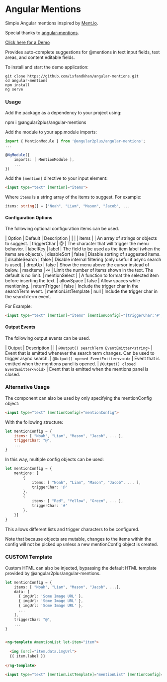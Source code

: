 # Angular Mentions

Simple Angular mentions inspired by [Ment.io](https://github.com/jeff-collins/ment.io).

Special thanks to [angular-mentions](https://github.com/dmacfarlane/angular-mentions).

[Click here for a Demo](http://isfandkhan.github.io/angular-mentions/)

Provides auto-complete suggestions for @mentions in text input fields, text areas,
and content editable fields.

To install and start the demo application:

    git clone https://github.com/isfandkhan/angular-mentions.git
    cd angular-mentions
    npm install
    ng serve

### Usage

Add the package as a dependency to your project using:

npm i @angular2plus/angular-mentions

Add the module to your app.module imports:

```typescript
import { MentionModule } from '@angular2plus/angular-mentions';
...

@NgModule({
    imports: [ MentionModule ],
    ...
})
```

Add the `[mention]` directive to your input element:

```html
<input type="text" [mention]="items">
```

Where `items` is a string array of the items to suggest. For example:

```typescript
items: string[] = ["Noah", "Liam", "Mason", "Jacob", ...
```

#### Configuration Options

The following optional configuration items can be used.

| Option              | Default  | Description
|                     |          |
| items               |          | An array of strings or objects to suggest.
| triggerChar         | @        | The character that will trigger the menu behavior.
| labelKey            | label    | The field to be used as the item label (when the items are objects).
| disableSort         | false    | Disable sorting of suggested items.
| disableSearch       | false    | Disable internal filtering (only useful if async search is used).
| dropUp              | false    | Show the menu above the cursor instead of below.
| maxItems            | ∞        | Limit the number of items shown in the text. The default is no limit.
| mentionSelect       |          | A function to format the selected item before inserting the text.
| allowSpace          | false    | Allow spaces while mentioning.
| returnTrigger       | false    | Include the trigger char in the searchTerm event.
| mentionListTemplate | null     | Include the trigger char in the searchTerm event.

For Example: 

```html
<input type="text" [mention]="items" [mentionConfig]="{triggerChar:'#',maxItems:10,labelKey:'name'}">
```

#### Output Events

The following output events can be used.

| Output                                      | Description
|                                             |
| `@Output() searchTerm EventEmitter<string>` | Event that is emitted whenever the search term changes. Can be used to trigger async search.
| `@Output() opened EventEmitter<void>`       | Event that is emitted when the mentions panel is opened.
| `@Output() closed EventEmitter<void>`       | Event that is emitted when the mentions panel is closed.

### Alternative Usage

The component can also be used by only specifying the mentionConfig object:

```html
<input type="text" [mentionConfig]="mentionConfig">
```

With the following structure:

```javascript
let mentionConfig = {
    items: [ "Noah", "Liam", "Mason", "Jacob", ... ],
    triggerChar: "@",
    ...
}
```

In this way, multiple config objects can be used:

```typescript
let mentionConfig = {
    mentions: [
        {
            items: [ "Noah", "Liam", "Mason", "Jacob", ... ],
            triggerChar: '@'
        },
        {
            items: [ "Red", "Yellow", "Green", ... ],
            triggerChar: '#'
        },
    }]
}
```
This allows different lists and trigger characters to be configured.

Note that because objects are mutable, changes to the items within the config will not be picked up unless a new mentionConfig object is created.

### CUSTOM Template

Custom HTML can also be injected, bypassing the default HTML template provided by @angular2plus/angular-mentions.

```typescript
let mentionConfig = {
    items: [ "Noah", "Liam", "Mason", "Jacob", ...],
    data: [
      { imgUrl: 'Some Image URL' },
      { imgUrl: 'Some Image URL' },
      { imgUrl: 'Some Image URL' },
      ...
    ],
    triggerChar: "@",
    ...
}
```

```html

<ng-template #mentionList let-item="item">
  
  <img [src]="item.data.imgUrl">
  {{ item.label }}
  
</ng-template>

<input type="text" [mentionListTemplate]="mentionList" [mentionConfig]="mentionConfig">

```
